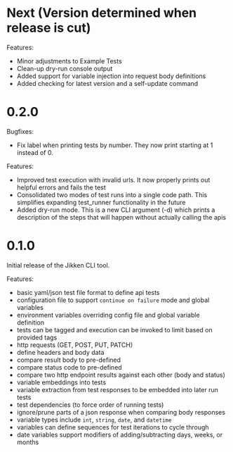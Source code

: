 Next (Version determined when release is cut)
=====

Features:
* Minor adjustments to Example Tests
* Clean-up dry-run console output
* Added support for variable injection into request body definitions
* Added checking for latest version and a self-update command


0.2.0
=====

Bugfixes:
* Fix label when printing tests by number. They now print starting at 1 instead of 0.

Features:
* Improved test execution with invalid urls. It now properly prints out helpful errors and fails the test
* Consolidated two modes of test runs into a single code path. This simplifies expanding test_runner functionality in the future
* Added dry-run mode. This is a new CLI argument (-d) which prints a description of the steps that will happen without actually calling the apis

0.1.0
=====
Initial release of the Jikken CLI tool.

Features:

* basic yaml/json test file format to define api tests
* configuration file to support `continue on failure` mode and global variables
* environment variables overriding config file and global variable definition
* tests can be tagged and execution can be invoked to limit based on provided tags
* http requests (GET, POST, PUT, PATCH)
* define headers and body data
* compare result body to pre-defined
* compare status code to pre-defined
* compare two http endpoint results against each other (body and status)
* variable embeddings into tests
* variable extraction from test responses to be embedded into later run tests
* test dependencies (to force order of running tests)
* ignore/prune parts of a json response when comparing body responses
* variable types include `int`, `string`, `date`, and `datetime`
* variables can define sequences for test iterations to cycle through
* date variables support modifiers of adding/subtracting days, weeks, or months